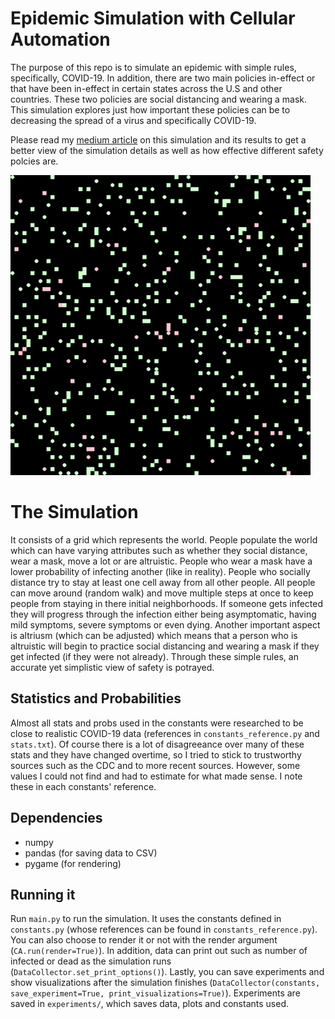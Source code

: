 # Epidemic Simulation with Cellular Automation
The purpose of this repo is to simulate an epidemic with simple rules, specifically, COVID-19.
In addition, there are two main policies in-effect or that have been in-effect in certain states across the U.S and other countries. These two policies are social distancing and wearing a mask. This simulation explores just how important these policies can be to decreasing the spread of a virus and specifically COVID-19. 

Please read my [medium article](https://towardsdatascience.com/simulating-covid-19-with-cellular-automata-aeb820910a9) on this simulation and its results to get a better view of the simulation details as well as how effective different safety polcies are. 

![simulation](assets/ca.gif)

# The Simulation
It consists of a grid which represents the world. People populate the world which can have varying attributes such as whether they social distance, wear a mask, move a lot or are altruistic.
People who wear a mask have a lower probability of infecting another (like in reality). People who socially distance try to stay at least one cell away from all other people.
All people can move around (random walk) and move multiple steps at once to keep people from staying in there initial neighborhoods. If someone gets infected they will
progress through the infection either being asymptomatic, having mild symptoms, severe symptoms or even dying. Another important aspect is altriusm (which can be adjusted) 
which means that a person who is altruistic will begin to practice social distancing and wearing a mask if they get infected (if they were not already). Through these
simple rules, an accurate yet simplistic view of safety is potrayed.

## Statistics and Probabilities
Almost all stats and probs used in the constants were researched to be close to realistic COVID-19 data (references in `constants_reference.py` and `stats.txt`). 
Of course there is a lot of disagreeance over many of these stats and they have changed overtime, so I tried to stick to trustworthy sources such as the CDC and to more
recent sources. However, some values I could not find and had to estimate for what made sense. I note these in each constants' reference.

## Dependencies
* numpy
* pandas (for saving data to CSV)
* pygame (for rendering)

## Running it
Run `main.py` to run the simulation. It uses the constants defined in `constants.py` (whose references can be found in `constants_reference.py`). You can also choose to
render it or not with the render argument (`CA.run(render=True)`). In addition, data can print out such as number of infected or dead as the simulation runs (`DataCollector.set_print_options()`).
Lastly, you can save experiments and show visualizations after the simulation finishes (`DataCollector(constants, save_experiment=True, print_visualizations=True)`).
Experiments are saved in `experiments/`, which saves data, plots and constants used.
